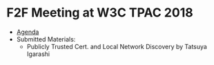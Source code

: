 # F2F Meeting at W3C TPAC 2018

- [Agenda](https://github.com/httpslocal/group/wiki/Meeting2018Oct25TPAC)
- Submitted Materials:
  - Publicly Trusted Cert. and Local Network Discovery by Tatsuya Igarashi
